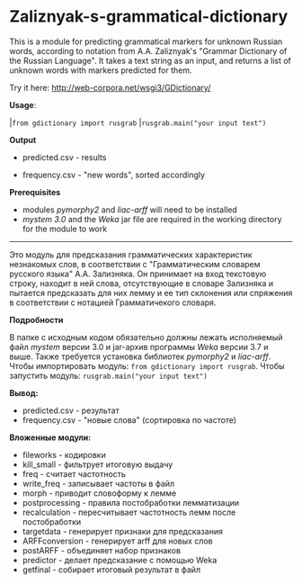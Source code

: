 # Zaliznyak-s-grammatical-dictionary

This is a module for predicting grammatical markers for unknown Russian words, according to notation from A.A. Zaliznyak's "Grammar Dictionary of the Russian Language". 
It takes a text string as an input, and returns a list of unknown words with markers predicted for them.

Try it here: http://web-corpora.net/wsgi3/GDictionary/

**Usage**: 

|``from gdictionary import rusgrab``
|``rusgrab.main("your input text")``

**Output**

* predicted.csv - results

* frequency.csv - "new words", sorted accordingly

**Prerequisites** 

* modules *pymorphy2* and *liac-arff* will need to be installed
* *mystem 3.0* and the *Weka* jar file are required in the working directory for the module to work

----------------

Это модуль для предсказания грамматических характеристик незнакомых слов, в соответствии с "Грамматическим словарем русского языка" А.А. Зализняка. Он принимает на вход текстовую строку, находит в ней слова, отсутствующие в словаре Зализняка и пытается предсказать для них лемму и ее тип склонения или спряжения в соответствии с нотацией Грамматичекого словаря.

**Подробности**

В папке с исходным кодом обязательно должны лежать исполняемый файл *mystem* версии 3.0 и jar-архив программы *Weka* версии 3.7 и выше.
Также требуется установка библиотек *pymorphy2* и *liac-arff*.
Чтобы импортировать модуль: ``from gdictionary import rusgrab``.
Чтобы запустить модуль: ``rusgrab.main("your input text")``

**Вывод:**

* predicted.csv - результат
* frequency.csv - "новые слова" (сортировка по частоте)

**Вложенные модули:**

* fileworks - кодировки
* kill_small - фильтрует итоговую выдачу
* freq - считает частотность
* write_freq - записывает частоты в файл
* morph - приводит словоформу к лемме
* postprocessing - правила постобработки лемматизации
* recalculation - пересчитывает частотность лемм после постобработки
* targetdata - генерирует признаки для предсказания
* ARFFconversion - генерирует arff для новых слов
* postARFF - объединяет набор признаков 
* predictor - делает предсказание с помощью Weka
* getfinal - собирает итоговый результат в файл

